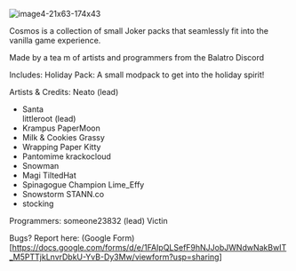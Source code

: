 ![image4-21x63-174x43](https://github.com/user-attachments/assets/339dfb57-15e8-4bb5-b23d-9a85842b21f9)

Cosmos is a collection of small Joker packs that seamlessly fit into the vanilla game experience. 

Made by a tea
m of artists and programmers from the Balatro Discord 




Includes:
Holiday Pack: A small modpack to get into the holiday spirit! 

Artists & Credits:
Neato (lead)
- Santa   
littleroot (lead)
- Krampus
PaperMoon
- Milk & Cookies
Grassy
- Wrapping Paper
Kitty
- Pantomime 
krackocloud
- Snowman
- Magi
TiltedHat
- Spinagogue Champion
Lime_Effy
- Snowstorm
STANN.co
- stocking

Programmers:
someone23832 (lead)
Victin


Bugs? Report here: (Google Form)[https://docs.google.com/forms/d/e/1FAIpQLSefF9hNJJobJWNdwNakBwIT_M5PTTjkLnvrDbkU-YvB-Dy3Mw/viewform?usp=sharing]

